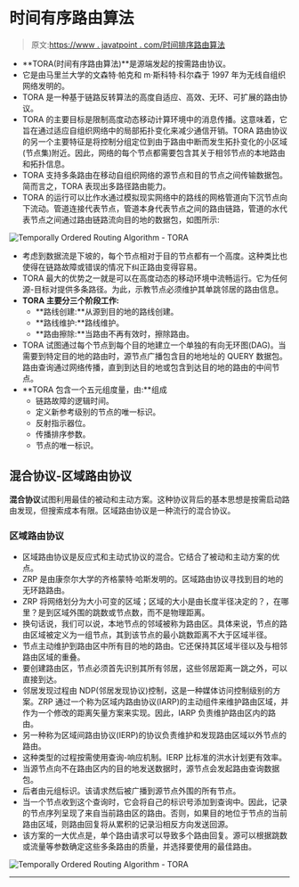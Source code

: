 # 时间有序路由算法

> 原文:[https://www . javatpoint . com/时间排序路由算法](https://www.javatpoint.com/temporally-ordered-routing-algorithm)

*   **TORA(时间有序路由算法)**是源端发起的按需路由协议。
*   它是由马里兰大学的文森特·帕克和 m·斯科特·科尔森于 1997 年为无线自组织网络发明的。
*   TORA 是一种基于链路反转算法的高度自适应、高效、无环、可扩展的路由协议。
*   TORA 的主要目标是限制高度动态移动计算环境中的消息传播。这意味着，它旨在通过适应自组织网络中的局部拓扑变化来减少通信开销。TORA 路由协议的另一个主要特征是将控制分组定位到由于路由中断而发生拓扑变化的小区域(节点集)附近。因此，网络的每个节点都需要包含其关于相邻节点的本地路由和拓扑信息。
*   TORA 支持多条路由在移动自组织网络的源节点和目的节点之间传输数据包。简而言之，TORA 表现出多路径路由能力。
*   TORA 的运行可以比作水通过模拟现实网络中的路线的网格管道向下沉节点向下流动。管道连接代表节点，管道本身代表节点之间的路由链路，管道的水代表节点之间通过路由链路流向目的地的数据包，如图所示:

![Temporally Ordered Routing Algorithm - TORA](../Images/1574c48e9ee76141b5c357a7ccac42a3.png)

*   考虑到数据流是下坡的，每个节点相对于目的节点都有一个高度。这种类比也使得在链路故障或错误的情况下纠正路由变得容易。
*   TORA 最大的优势之一就是可以在高度动态的移动环境中流畅运行。它为任何源-目标对提供多条路径。为此，示教节点必须维护其单跳邻居的路由信息。
*   **TORA 主要分三个阶段工作:**
    *   **路线创建:**从源到目的地的路线创建。
    *   **路线维护:**路线维护。
    *   **路由擦除:**当路由不再有效时，擦除路由。
*   TORA 试图通过每个节点到每个目的地建立一个单独的有向无环图(DAG)。当需要到特定目的地的路由时，源节点广播包含目的地地址的 QUERY 数据包。路由查询通过网络传播，直到到达目的地或包含到达目的地的路由的中间节点。
*   **TORA 包含一个五元组度量，由:**组成
    *   链路故障的逻辑时间。
    *   定义新参考级别的节点的唯一标识。
    *   反射指示器位。
    *   传播排序参数。
    *   节点的唯一标识。

## 混合协议-区域路由协议

**混合协议**试图利用最佳的被动和主动方案。这种协议背后的基本思想是按需启动路由发现，但搜索成本有限。区域路由协议是一种流行的混合协议。

### 区域路由协议

*   区域路由协议是反应式和主动式协议的混合。它结合了被动和主动方案的优点。
*   ZRP 是由康奈尔大学的齐格蒙特·哈斯发明的。区域路由协议寻找到目的地的无环路路由。
*   ZRP 将网络划分为大小可变的区域；区域的大小是由长度半径决定的？，在哪里？是到区域外围的跳数或节点数，而不是物理距离。
*   换句话说，我们可以说，本地节点的邻域被称为路由区。具体来说，节点的路由区域被定义为一组节点，其到该节点的最小跳数距离不大于区域半径。
*   节点主动维护到路由区中所有目的地的路由。它还保持其区域半径以及与相邻路由区域的重叠。
*   要创建路由区，节点必须首先识别其所有邻居，这些邻居距离一跳之外，可以直接到达。
*   邻居发现过程由 NDP(邻居发现协议)控制，这是一种媒体访问控制级别的方案。ZRP 通过一个称为区域内路由协议(IARP)的主动组件来维护路由区域，并作为一个修改的距离矢量方案来实现。因此，IARP 负责维护路由区内的路由。
*   另一种称为区域间路由协议(IERP)的协议负责维护和发现路由区域以外节点的路由。
*   这种类型的过程按需使用查询-响应机制。IERP 比标准的洪水计划更有效率。
*   当源节点向不在路由区内的目的地发送数据时，源节点会发起路由查询数据包。
*   后者由元组<source node="" id="" request="" number="">标识。该请求然后被广播到源节点外围的所有节点。
*   当一个节点收到这个查询时，它会将自己的标识号添加到查询中。因此，记录的节点序列呈现了来自当前路由区的路由。否则，如果目的地位于节点的当前路由区域，则路由回复将从累积的记录沿相反方向发送回源。
*   该方案的一大优点是，单个路由请求可以导致多个路由回复。源可以根据跳数或流量等参数确定这些多条路由的质量，并选择要使用的最佳路由。

![Temporally Ordered Routing Algorithm - TORA](../Images/f25307b9f9cad019d67078cb50eb9084.png)

* * *